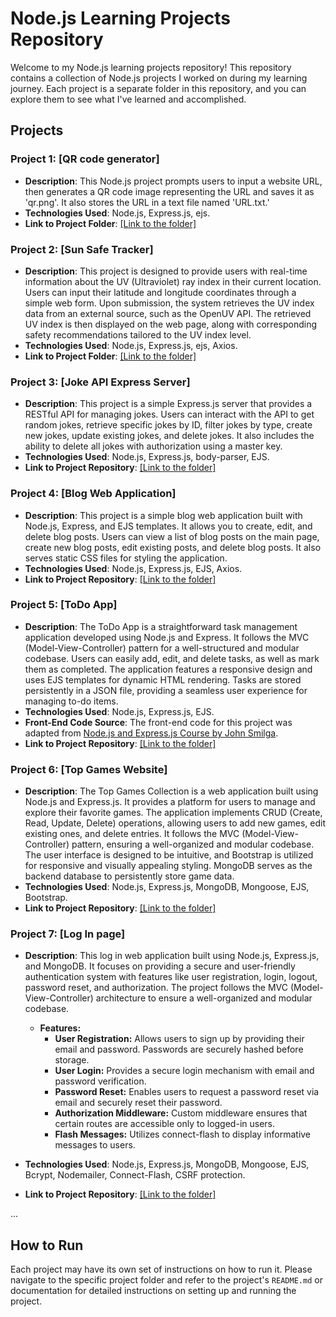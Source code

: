 # Node.js Learning Projects Repository

Welcome to my Node.js learning projects repository! This repository contains a collection of Node.js projects I worked on during my learning journey. Each project is a separate folder in this repository, and you can explore them to see what I've learned and accomplished.

## Projects

### Project 1: [QR code generator]
- **Description**: This Node.js project prompts users to input a website URL, then generates a QR code image representing the URL and saves it as 'qr.png'. It also stores the URL in a text file named 'URL.txt.'
- **Technologies Used**: Node.js, Express.js, ejs.
- **Link to Project Folder**: [[Link to the folder]](https://github.com/ishwar-ikm/basic-node-projects/tree/main/QR-code-generator)

### Project 2: [Sun Safe Tracker]
- **Description**: This project is designed to provide users with real-time information about the UV (Ultraviolet) ray index in their current location. Users can input their latitude and longitude coordinates through a simple web form. Upon submission, the system retrieves the UV index data from an external source, such as the OpenUV API. The retrieved UV index is then displayed on the web page, along with corresponding safety recommendations tailored to the UV index level.
- **Technologies Used**: Node.js, Express.js, ejs, Axios.
- **Link to Project Folder**: [[Link to the folder]](https://github.com/ishwar-ikm/basic-node-projects/tree/main/Sun%20Safe%20Tracker)

### Project 3: [Joke API Express Server]
- **Description**: This project is a simple Express.js server that provides a RESTful API for managing jokes. Users can interact with the API to get random jokes, retrieve specific jokes by ID, filter jokes by type, create new jokes, update existing jokes, and delete jokes. It also includes the ability to delete all jokes with authorization using a master key.
- **Technologies Used**: Node.js, Express.js, body-parser, EJS.
- **Link to Project Repository**: [[Link to the folder]](https://github.com/ishwar-ikm/basic-node-projects/tree/main/JokeAPI)

### Project 4: [Blog Web Application]
- **Description**: This project is a simple blog web application built with Node.js, Express, and EJS templates. It allows you to create, edit, and delete blog posts. Users can view a list of blog posts on the main page, create new blog posts, edit existing posts, and delete blog posts. It also serves static CSS files for styling the application.
- **Technologies Used**: Node.js, Express.js, EJS, Axios.
- **Link to Project Repository**: [[Link to the folder]](https://github.com/ishwar-ikm/basic-node-projects/tree/main/Blog%20Web%20Application)

### Project 5: [ToDo App]
- **Description**: The ToDo App is a straightforward task management application developed using Node.js and Express. It follows the MVC (Model-View-Controller) pattern for a well-structured and modular codebase. Users can easily add, edit, and delete tasks, as well as mark them as completed. The application features a responsive design and uses EJS templates for dynamic HTML rendering. Tasks are stored persistently in a JSON file, providing a seamless user experience for managing to-do items.
- **Technologies Used**: Node.js, Express.js, EJS.
- **Front-End Code Source**: The front-end code for this project was adapted from [Node.js and Express.js Course by John Smilga](https://github.com/john-smilga/node-express-course/tree/main/03-task-manager/final/public).
- **Link to Project Repository**: [[Link to the folder]](https://github.com/ishwar-ikm/basic-node-projects/tree/main/ToDo%20app)

### Project 6: [Top Games Website]
- **Description**: The Top Games Collection is a web application built using Node.js and Express.js. It provides a platform for users to manage and explore their favorite games. The application implements CRUD (Create, Read, Update, Delete) operations, allowing users to add new games, edit existing ones, and delete entries. It follows the MVC (Model-View-Controller) pattern, ensuring a well-organized and modular codebase. The user interface is designed to be intuitive, and Bootstrap is utilized for responsive and visually appealing styling. MongoDB serves as the backend database to persistently store game data.
- **Technologies Used**: Node.js, Express.js, MongoDB, Mongoose, EJS, Bootstrap.
- **Link to Project Repository**: [[Link to the folder]](https://github.com/ishwar-ikm/basic-node-projects/tree/main/Top%20games)

### Project 7: [Log In page]
- **Description**: This log in web application built using Node.js, Express.js, and MongoDB. It focuses on providing a secure and user-friendly authentication system with features like user registration, login, logout, password reset, and authorization. The project follows the MVC (Model-View-Controller) architecture to ensure a well-organized and modular codebase.

    - **Features:**
      - **User Registration:** Allows users to sign up by providing their email and password. Passwords are securely hashed before storage.
      - **User Login:** Provides a secure login mechanism with email and password verification.
      - **Password Reset:** Enables users to request a password reset via email and securely reset their password.
      - **Authorization Middleware:** Custom middleware ensures that certain routes are accessible only to logged-in users.
      - **Flash Messages:** Utilizes connect-flash to display informative messages to users.

- **Technologies Used**: Node.js, Express.js, MongoDB, Mongoose, EJS, Bcrypt, Nodemailer, Connect-Flash, CSRF protection.
- **Link to Project Repository**: [[Link to the folder]](https://github.com/ishwar-ikm/basic-node-projects/tree/main/Log%20In%20page)

...

## How to Run

Each project may have its own set of instructions on how to run it. Please navigate to the specific project folder and refer to the project's `README.md` or documentation for detailed instructions on setting up and running the project.
